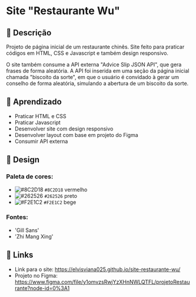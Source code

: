 # Site "Restaurante Wu"

## 📝 Descrição

Projeto de página inicial de um restaurante chinês. Site feito para praticar códigos em HTML, CSS e Javascript e também design responsivo. 

O site também consume a API externa "Advice Slip JSON API", que gera frases de forma aleatória. A API foi inserida em uma seção da página inicial chamada "biscoito da sorte", em que o usuário é convidado à gerar um conselho de forma aleatória, simulando a abertura de um biscoito da sorte.

## 🧠 Aprendizado

* Praticar HTML e CSS
* Praticar Javascript
* Desenvolver site com design responsivo
* Desenvolver layout com base em projeto do Figma
* Consumir API externa

## 🎨 Design
### Paleta de cores:
* ![#8C2D18](https://via.placeholder.com/15/8C2D18/000000?text=+) `#8C2D18` vermelho
* ![#262526](https://via.placeholder.com/15/262526/000000?text=+) `#262526` preto
* ![#F2E1C2](https://via.placeholder.com/15/F2E1C2/000000?text=+) `#F2E1C2` bege


### Fontes:
* 'Gill Sans'
* 'Zhi Mang Xing'

## 🔗 Links

* Link para o site: https://elvisviana025.github.io/site-restaurante-wu/
* Projeto no Figma: https://www.figma.com/file/y1omvzsRwjYzXHnNWLQTFL/projetoRestaurante?node-id=0%3A1
